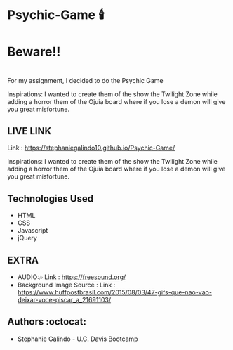 # Psychic-Game  :candle:
# Beware!!<h1> 
For my assignment, I decided to do the Psychic Game 

Inspirations: I wanted to create them of the show the Twilight Zone while adding a horror them of the Ojuia board where if you lose a demon will give you great misfortune. 

## LIVE LINK 
Link :  https://stephaniegalindo10.github.io/Psychic-Game/



Inspirations: I wanted to create them of the show the Twilight Zone while adding a horror them of the Ojuia board where if you lose a demon will give you great misfortune. 

## Technologies Used 
* HTML
* CSS
* Javascript
* jQuery

## EXTRA
* AUDIO::notes: Link : https://freesound.org/
* Background Image Source : Link : https://www.huffpostbrasil.com/2015/08/03/47-gifs-que-nao-vao-deixar-voce-piscar_a_21691103/



## Authors :octocat:
* Stephanie Galindo - U.C. Davis Bootcamp

